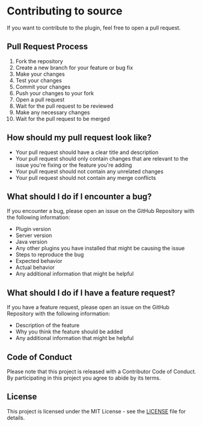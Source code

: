 # Contributing to source

If you want to contribute to the plugin, feel free to open a pull request.

## Pull Request Process

1. Fork the repository
2. Create a new branch for your feature or bug fix
3. Make your changes
4. Test your changes
5. Commit your changes
6. Push your changes to your fork
7. Open a pull request
8. Wait for the pull request to be reviewed
9. Make any necessary changes
10. Wait for the pull request to be merged

## How should my pull request look like?

- Your pull request should have a clear title and description
- Your pull request should only contain changes that are relevant to the issue you're fixing or the feature you're
  adding
- Your pull request should not contain any unrelated changes
- Your pull request should not contain any merge conflicts

## What should I do if I encounter a bug?

If you encounter a bug, please open an issue on the GitHub Repository with the following information:

- Plugin version
- Server version
- Java version
- Any other plugins you have installed that might be causing the issue
- Steps to reproduce the bug
- Expected behavior
- Actual behavior
- Any additional information that might be helpful

## What should I do if I have a feature request?

If you have a feature request, please open an issue on the GitHub Repository with the following information:

- Description of the feature
- Why you think the feature should be added
- Any additional information that might be helpful

## Code of Conduct

Please note that this project is released with a Contributor Code of Conduct. By participating in this project you agree
to abide by its terms.

## License

This project is licensed under the MIT License - see the [LICENSE](LICENSE.md) file for details.